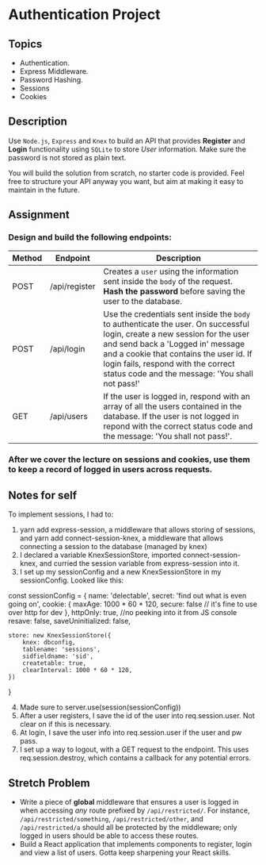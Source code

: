 # Authentication Project

## Topics

- Authentication.
- Express Middleware.
- Password Hashing.
- Sessions
- Cookies

## Description
Use `Node.js`, `Express` and `Knex` to build an API that provides **Register** and **Login** functionality using `SQLite` to store _User_ information. Make sure the password is not stored as plain text.

You will build the solution from scratch, no starter code is provided. Feel free to structure your API anyway you want, but aim at making it easy to maintain in the future.

## Assignment

### Design and build the following endpoints:

| Method | Endpoint      | Description                                                                                                                                                                                                                                                                                 |
| ------ | ------------- | ------------------------------------------------------------------------------------------------------------------------------------------------------------------------------------------------------------------------------------------------------------------------------------------- |
| POST   | /api/register | Creates a `user` using the information sent inside the `body` of the request. **Hash the password** before saving the user to the database.                                                                                                                                                 |
| POST   | /api/login    | Use the credentials sent inside the `body` to authenticate the user. On successful login, create a new session for the user and send back a 'Logged in' message and a cookie that contains the user id. If login fails, respond with the correct status code and the message: 'You shall not pass!' |
| GET    | /api/users    | If the user is logged in, respond with an array of all the users contained in the database. If the user is not logged in repond with the correct status code and the message: 'You shall not pass!'.            |

### After we cover the lecture on **sessions** and **cookies**, use them to keep a record of logged in users across requests.

## Notes for self

To implement sessions, I had to:

1. yarn add express-session, a middleware that allows storing of sessions, and yarn add connect-session-knex, a middleware that allows connecting a session to the database (managed by knex)
2. I declared a variable KnexSessionStore, imported connect-session-knex, and curried the session variable from express-session into it. 
3. I set up my sessionConfig and a new KnexSessionStore in my sessionConfig.
Looked like this:

const sessionConfig = {
    name: 'delectable',
    secret: 'find out what is even going on',
    cookie: {
        maxAge: 1000 * 60 * 120,
        secure: false // it's fine to use over http for dev
    },
    httpOnly: true, //no peeking into it from JS console
    resave: false,
    saveUninitialized: false,

    store: new KnexSessionStore({
        knex: dbconfig,
        tablename: 'sessions',
        sidfieldname: 'sid',
        createtable: true,
        clearInterval: 1000 * 60 * 120,
    })
}

4. Made sure to server.use(session(sessionConfig))
5. After a user registers, I save the id of the user into req.session.user. Not clear on if this is necessary.
6. At login, I save the user info into req.session.user if the user and pw pass. 
7. I set up a way to logout, with a GET request to the endpoint. This uses req.session.destroy, which contains a callback for any potential errors. 



## Stretch Problem

- Write a piece of **global** middleware that ensures a user is logged in when accessing _any_ route prefixed by `/api/restricted/`. For instance, `/api/restricted/something`, `/api/restricted/other`, and `/api/restricted/a` should all be protected by the middleware; only logged in users should be able to access these routes.
- Build a React application that implements components to register, login and view a list of users. Gotta keep sharpening your React skills.
